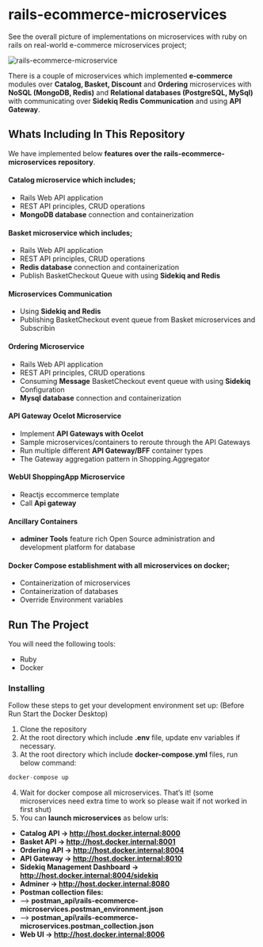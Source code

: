 # rails-ecommerce-microservices
See the overall picture of implementations on microservices with ruby on rails on real-world e-commerce microservices project;

![rails-ecommerce-microservice](https://user-images.githubusercontent.com/15216240/132295308-5b0d5b05-9816-4deb-af13-b945e4f8e013.PNG)

There is a couple of microservices which implemented **e-commerce** modules over **Catalog, Basket, Discount** and **Ordering** microservices with **NoSQL (MongoDB, Redis)** and **Relational databases (PostgreSQL, MySql)** with communicating over **Sidekiq Redis Communication** and using **API Gateway**.

## Whats Including In This Repository
We have implemented below **features over the rails-ecommerce-microservices repository**.

#### Catalog microservice which includes; 
* Rails Web API application 
* REST API principles, CRUD operations
* **MongoDB database** connection and containerization

#### Basket microservice which includes;
* Rails Web API application
* REST API principles, CRUD operations
* **Redis database** connection and containerization
* Publish BasketCheckout Queue with using **Sidekiq and Redis**

#### Microservices Communication
* Using **Sidekiq and Redis**
* Publishing BasketCheckout event queue from Basket microservices and Subscribin

#### Ordering Microservice
* Rails Web API application
* REST API principles, CRUD operations
* Consuming **Message** BasketCheckout event queue with using **Sidekiq** Configuration
* **Mysql database** connection and containerization
	
#### API Gateway Ocelot Microservice
* Implement **API Gateways with Ocelot**
* Sample microservices/containers to reroute through the API Gateways
* Run multiple different **API Gateway/BFF** container types	
* The Gateway aggregation pattern in Shopping.Aggregator

#### WebUI ShoppingApp Microservice
* Reactjs eccommerce template
* Call **Api gateway**

#### Ancillary Containers
* **adminer Tools** feature rich Open Source administration and development platform for database

#### Docker Compose establishment with all microservices on docker;
* Containerization of microservices
* Containerization of databases
* Override Environment variables
## Run The Project
You will need the following tools:

* Ruby
* Docker

### Installing
Follow these steps to get your development environment set up: (Before Run Start the Docker Desktop)
1. Clone the repository
2. At the root directory which include **.env** file, update env variables if necessary.
3. At the root directory which include **docker-compose.yml** files, run below command:
```csharp
docker-compose up
```
4. Wait for docker compose all microservices. That’s it! (some microservices need extra time to work so please wait if not worked in first shut)
5. You can **launch microservices** as below urls:

* **Catalog API -> http://host.docker.internal:8000**
* **Basket API -> http://host.docker.internal:8001**
* **Ordering API -> http://host.docker.internal:8004**
* **API Gateway -> http://host.docker.internal:8010**
* **Sidekiq Management Dashboard -> http://host.docker.internal:8004/sidekiq**
* **Adminer -> http://host.docker.internal:8080**
* **Postman collection files:**
* --> **postman_api\rails-ecommerce-microservices.postman_environment.json**
* --> **postman_api\rails-ecommerce-microservices.postman_collection.json**
* **Web UI -> http://host.docker.internal:8006**
